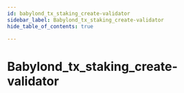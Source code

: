 ```yaml
---
id: babylond_tx_staking_create-validator
sidebar_label: Babylond_tx_staking_create-validator
hide_table_of_contents: true

---
```


# Babylond_tx_staking_create-validator